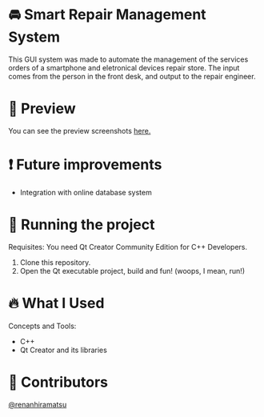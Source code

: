 # 🚘 Smart Repair Management System
This GUI system was made to automate the management of the services orders of a smartphone and eletronical devices repair store.
The input comes from the person in the front desk, and output to the repair engineer.

# 📱 Preview
You can see the preview screenshots [here.](https://www.renanhiramatsu.com/#3)

# ❗ Future improvements
- Integration with online database system

# 🔧 Running the project
Requisites: You need Qt Creator Community Edition for C++ Developers.
1. Clone this repository.
2. Open the Qt executable project, build and fun! (woops, I mean, run!)

# 🔥 What I Used
Concepts and Tools:
- C++
- Qt Creator and its libraries


# 👨 Contributors
[@renanhiramatsu](https://www.linkedin.com/in/renan-hiramatsu-83583216a/)

